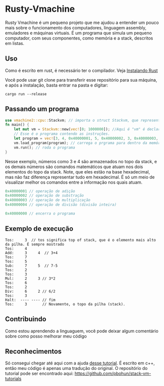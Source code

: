 # Rusty-Vmachine

Rusty Vmachine é um pequeno projeto que me ajudou a entender um pouco mais sobre o funcionamento dos computadores, linguagem assembly, emuladores e máquinas virtuais. É um programa que simula um pequeno computador, com seus componentes, como memória e a stack, descritos em listas.

## Uso

Como é escrito em rust, é necessário ter o compilador.
Veja [Instalando Rust](https://www.rust-lang.org/pt-BR/tools/install)

Você pode usar git clone para transferir esse repositório para sua máquina, e após a instalação, basta entrar na pasta e digitar:
```
cargo run --release
```

## Passando um programa
```rust
use vmachine2::cpu::Stackvm; // importa o struct Stackvm, que representa a máquina virtual
fn main() {
    let mut vm = Stackvm::new(vec![0; 1000000]); //Aqui é "vm" é declarado como instância da máquina virtual.
    // Esse é o programa contendo as instruções.
    let program = vec![3, 4, 0x40000001, 5, 0x40000002, 3, 0x40000003, 2, 0x40000004, 0x40000000];
    vm.load_program(program); // carrega o prgrama para dentro da memória
    vm.run(); // roda o programa
}
```
Nesse exemplo, números como 3 e 4 são armazenados no topo da stack, e os demais números são comandos matemáticos que atuam nos dois elementos do topo da stack. Note, que eles estão na base hexadecimal, mas não faz diferença representar tudo em hexadecimal. É só um meio de visualizar melhor os comandos entre a informação nos quais atuam.

```rust
0x40000001 // operação de adição
0x40000002 // operação de substração
0x40000003 // operação de multiplicação
0x40000004 // operação de divisão (divisão inteira)

0x40000000 // encerra o programa
```
## Exemplo de execução

```
Tos:     3  // tos significa top of stack, que é o elemento mais alto da pilha. É sempre mostrado
Tos:     4
Add:     3     4  // 3+4
Tos:     7
Tos:     5
Sub:     7     5  // 7-5
Tos:     2
Tos:     3
Mul:     2     3 // 3*2
Tos:     6
Tos:     2
Div:     6     2 // 6/2
Tos:     3
Halt:  ---- ---- // fim
Tos:     3       // Novamente, o topo da pilha (stack).
```
## Contribuindo

Como estou aprendendo a linguaguem, você pode deixar algum comentário sobre como posso melhorar meu código

## Reconhecimentos

Só consegui chegar até aqui com a ajuda [desse tutorial](https://youtu.be/BNXP0w4Ppto). É escrito em c++, então meu código é apenas uma tradução do original.
O repositório do tutorial pode ser encontrado aqui: https://github.com/pbohun/stack-vm-tutorials


